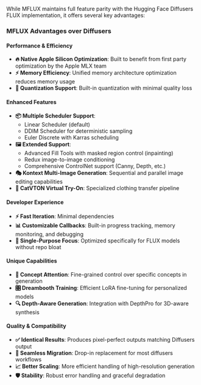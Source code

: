 While MFLUX maintains full feature parity with the Hugging Face Diffusers FLUX implementation, it offers several key advantages:

### MFLUX Advantages over Diffusers

#### **Performance & Efficiency**

- **🔥 Native Apple Silicon Optimization**: Built to benefit from first party optimization by the Apple MLX team
- **⚡ Memory Efficiency**: Unified memory architecture optimization reduces memory usage
- **🎯 Quantization Support**: Built-in quantization with minimal quality loss

#### **Enhanced Features**

- **📦 Multiple Scheduler Support**:
  - Linear Scheduler (default)
  - DDIM Scheduler for deterministic sampling
  - Euler Discrete with Karras scheduling
- **🖼️ Extended Support**:
  - Advanced Fill Tools with masked region control (inpainting)
  - Redux image-to-image conditioning
  - Comprehensive ControlNet support (Canny, Depth, etc.)
- **🎭 Kontext Multi-Image Generation**: Sequential and parallel image editing capabilities
- **👕 CatVTON Virtual Try-On**: Specialized clothing transfer pipeline

#### **Developer Experience**

- **⚡ Fast Iteration**: Minimal dependencies
- **📊 Customizable Callbacks**: Built-in progress tracking, memory monitoring, and debugging
- **🎯 Single-Purpose Focus**: Optimized specifically for FLUX models without repo bloat

#### **Unique Capabilities**

- **🧠 Concept Attention**: Fine-grained control over specific concepts in generation
- **🎛️ Dreambooth Training**: Efficient LoRA fine-tuning for personalized models
- **🔍 Depth-Aware Generation**: Integration with DepthPro for 3D-aware synthesis

#### **Quality & Compatibility**

- **✅ Identical Results**: Produces pixel-perfect outputs matching Diffusers output
- **🔄 Seamless Migration**: Drop-in replacement for most diffusers workflows
- **📈 Better Scaling**: More efficient handling of high-resolution generation
- **🛡️ Stability**: Robust error handling and graceful degradation
